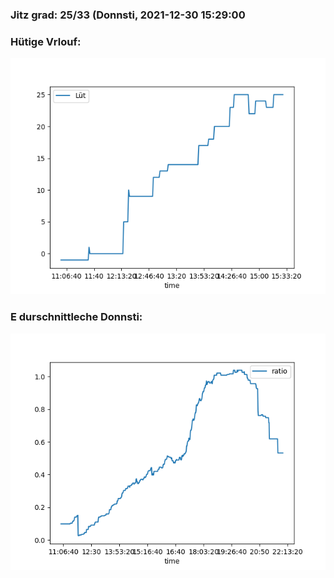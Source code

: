 ### Jitz grad: 25/33 (Donnsti, 2021-12-30 15:29:00

### Hütige Vrlouf:
![Graph](Today.png)

### E durschnittleche Donnsti:
![Graph](Donnsti.png)